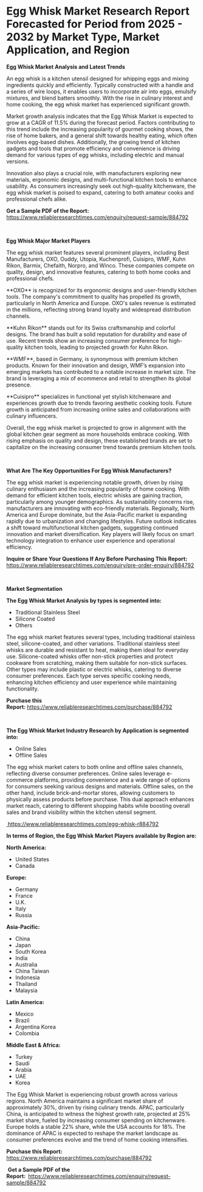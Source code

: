 <p><h1>Egg Whisk Market Research Report Forecasted for Period from 2025 -  2032 by Market Type, Market Application, and Region</h1></p><p><strong>Egg Whisk Market Analysis and Latest Trends</strong></p>
<p><p>An egg whisk is a kitchen utensil designed for whipping eggs and mixing ingredients quickly and efficiently. Typically constructed with a handle and a series of wire loops, it enables users to incorporate air into eggs, emulsify mixtures, and blend batters smoothly. With the rise in culinary interest and home cooking, the egg whisk market has experienced significant growth.</p><p>Market growth analysis indicates that the Egg Whisk Market is expected to grow at a CAGR of 11.5% during the forecast period. Factors contributing to this trend include the increasing popularity of gourmet cooking shows, the rise of home bakers, and a general shift towards healthy eating, which often involves egg-based dishes. Additionally, the growing trend of kitchen gadgets and tools that promote efficiency and convenience is driving demand for various types of egg whisks, including electric and manual versions.</p><p>Innovation also plays a crucial role, with manufacturers exploring new materials, ergonomic designs, and multi-functional kitchen tools to enhance usability. As consumers increasingly seek out high-quality kitchenware, the egg whisk market is poised to expand, catering to both amateur cooks and professional chefs alike.</p></p>
<p><strong>Get a Sample PDF of the Report:&nbsp;</strong> <a href="https://www.reliableresearchtimes.com/enquiry/request-sample/884792?utm_campaign=1581&utm_medium=2&utm_source=Github&utm_content=ia&utm_term=15042025&utm_id=egg-whisk">https://www.reliableresearchtimes.com/enquiry/request-sample/884792</a></p>
<p>&nbsp;</p>
<p><strong>Egg Whisk Major Market Players</strong></p>
<p><p>The egg whisk market features several prominent players, including Best Manufacturers, OXO, Ouddy, Utopia, Kuchenprofi, Cuisipro, WMF, Kuhn Rikon, Barmix, Chefaith, Norpro, and Winco. These companies compete on quality, design, and innovative features, catering to both home cooks and professional chefs.</p><p>**OXO** is recognized for its ergonomic designs and user-friendly kitchen tools. The company's commitment to quality has propelled its growth, particularly in North America and Europe. OXO's sales revenue is estimated in the millions, reflecting strong brand loyalty and widespread distribution channels.</p><p>**Kuhn Rikon** stands out for its Swiss craftsmanship and colorful designs. The brand has built a solid reputation for durability and ease of use. Recent trends show an increasing consumer preference for high-quality kitchen tools, leading to projected growth for Kuhn Rikon.</p><p>**WMF**, based in Germany, is synonymous with premium kitchen products. Known for their innovation and design, WMF’s expansion into emerging markets has contributed to a notable increase in market size. The brand is leveraging a mix of ecommerce and retail to strengthen its global presence.</p><p>**Cuisipro** specializes in functional yet stylish kitchenware and experiences growth due to trends favoring aesthetic cooking tools. Future growth is anticipated from increasing online sales and collaborations with culinary influencers.</p><p>Overall, the egg whisk market is projected to grow in alignment with the global kitchen gear segment as more households embrace cooking. With rising emphasis on quality and design, these established brands are set to capitalize on the increasing consumer trend towards premium kitchen tools.</p></p>
<p>&nbsp;</p>
<p><strong>What Are The Key Opportunities For Egg Whisk Manufacturers?</strong></p>
<p><p>The egg whisk market is experiencing notable growth, driven by rising culinary enthusiasm and the increasing popularity of home cooking. With demand for efficient kitchen tools, electric whisks are gaining traction, particularly among younger demographics. As sustainability concerns rise, manufacturers are innovating with eco-friendly materials. Regionally, North America and Europe dominate, but the Asia-Pacific market is expanding rapidly due to urbanization and changing lifestyles. Future outlook indicates a shift toward multifunctional kitchen gadgets, suggesting continued innovation and market diversification. Key players will likely focus on smart technology integration to enhance user experience and operational efficiency.</p></p>
<p><strong>Inquire or Share Your Questions If Any Before Purchasing This Report:</strong> <a href="https://www.reliableresearchtimes.com/enquiry/pre-order-enquiry/884792?utm_campaign=1581&utm_medium=2&utm_source=Github&utm_content=ia&utm_term=15042025&utm_id=egg-whisk">https://www.reliableresearchtimes.com/enquiry/pre-order-enquiry/884792</a></p>
<p>&nbsp;</p>
<p><strong>Market Segmentation</strong></p>
<p><strong>The Egg Whisk Market Analysis by types is segmented into:</strong></p>
<p><ul><li>Traditional Stainless Steel</li><li>Silicone Coated</li><li>Others</li></ul></p>
<p><p>The egg whisk market features several types, including traditional stainless steel, silicone-coated, and other variations. Traditional stainless steel whisks are durable and resistant to heat, making them ideal for everyday use. Silicone-coated whisks offer non-stick properties and protect cookware from scratching, making them suitable for non-stick surfaces. Other types may include plastic or electric whisks, catering to diverse consumer preferences. Each type serves specific cooking needs, enhancing kitchen efficiency and user experience while maintaining functionality.</p></p>
<p><strong>Purchase this Report:&nbsp;</strong><a href="https://www.reliableresearchtimes.com/purchase/884792?utm_campaign=1581&utm_medium=2&utm_source=Github&utm_content=ia&utm_term=15042025&utm_id=egg-whisk">https://www.reliableresearchtimes.com/purchase/884792</a></p>
<p>&nbsp;</p>
<p><strong>The Egg Whisk Market Industry Research by Application is segmented into:</strong></p>
<p><ul><li>Online Sales</li><li>Offline Sales</li></ul></p>
<p><p>The egg whisk market caters to both online and offline sales channels, reflecting diverse consumer preferences. Online sales leverage e-commerce platforms, providing convenience and a wide range of options for consumers seeking various designs and materials. Offline sales, on the other hand, include brick-and-mortar stores, allowing customers to physically assess products before purchase. This dual approach enhances market reach, catering to different shopping habits while boosting overall sales and brand visibility within the kitchen utensil segment.</p></p>
<p><a href="https://www.reliableresearchtimes.com/egg-whisk-r884792?utm_campaign=1581&utm_medium=2&utm_source=Github&utm_content=ia&utm_term=15042025&utm_id=egg-whisk">&nbsp;https://www.reliableresearchtimes.com/egg-whisk-r884792</a></p>
<p><strong>In terms of Region, the Egg Whisk Market Players available by Region are:</strong></p>
<p>
    <p> <strong> North America: </strong>
        <ul>
            <li>United States</li>
            <li>Canada</li>
        </ul>
        </p> 
    <p> <strong> Europe: </strong>
        <ul>
            <li>Germany</li>
            <li>France</li>
            <li>U.K.</li>
            <li>Italy</li>
            <li>Russia</li>
        </ul>
        </p> 
    <p> <strong> Asia-Pacific: </strong>
        <ul>
            <li>China</li>
            <li>Japan</li>
            <li>South Korea</li>
            <li>India</li>
            <li>Australia</li>
            <li>China Taiwan</li>
            <li>Indonesia</li>
            <li>Thailand</li>
            <li>Malaysia</li>
        </ul>
        </p> 
    <p> <strong> Latin America: </strong>
        <ul>
            <li>Mexico</li>
            <li>Brazil</li>
            <li>Argentina Korea</li>
            <li>Colombia</li>
        </ul>
        </p> 
    <p> <strong> Middle East & Africa: </strong>
        <ul>
            <li>Turkey</li>
            <li>Saudi</li>
            <li>Arabia</li>
            <li>UAE</li>
            <li>Korea</li>
        </ul>
    </p>
    </p>
<p><p>The Egg Whisk Market is experiencing robust growth across various regions. North America maintains a significant market share of approximately 30%, driven by rising culinary trends. APAC, particularly China, is anticipated to witness the highest growth rate, projected at 25% market share, fueled by increasing consumer spending on kitchenware. Europe holds a stable 22% share, while the USA accounts for 18%. The dominance of APAC is expected to reshape the market landscape as consumer preferences evolve and the trend of home cooking intensifies.</p></p>
<p><strong>Purchase this Report: </strong><a href="https://www.reliableresearchtimes.com/purchase/884792?utm_campaign=1581&utm_medium=2&utm_source=Github&utm_content=ia&utm_term=15042025&utm_id=egg-whisk">https://www.reliableresearchtimes.com/purchase/884792</a></p>
<p>&nbsp;<strong>Get a Sample PDF of the Report:&nbsp;&nbsp;</strong><a href="https://www.reliableresearchtimes.com/enquiry/request-sample/884792?utm_campaign=1581&utm_medium=2&utm_source=Github&utm_content=ia&utm_term=15042025&utm_id=egg-whisk">https://www.reliableresearchtimes.com/enquiry/request-sample/884792</a></p>
<p><strong></strong></p>
<p><p></p><p></p><p></p></p>